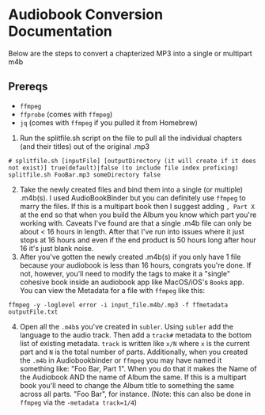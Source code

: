 # Audiobook Conversion Documentation
Below are the steps to convert a chapterized MP3 into a single or multipart m4b
## Prereqs
- `ffmpeg`
- `ffprobe` (comes with `ffmpeg`)
- `jq` (comes with `ffmpeg` if you pulled it from Homebrew)

1. Run the splitfile.sh script on the file to pull all the individual chapters (and their titles) out of the original .mp3
```shell
# splitfile.sh [inputFile] [outputDirectory (it will create if it does not exist)] true(default)|false (to include file index prefixing)
splitfile.sh FooBar.mp3 someDirectory false
```
2. Take the newly created files and bind them into a single (or multiple) .m4b(s). I used AudioBookBinder but you can definitely use `ffmpeg` to marry the files. If this is a multipart book then I suggest adding `, Part X` at the end so that when you build the Album you know which part you're working with. Caveats I've found are that a single .m4b file can only be about < 16 hours in length. After that I've run into issues where it just stops at 16 hours and even if the end product is 50 hours long after hour 16 it's just blank noise.
3. After you've gotten the newly created .m4b(s) if you only have 1 file because your audiobook is less than 16 hours, congrats you're done. If not, however, you'll need to modify the tags to make it a "single" cohesive book inside an audiobook app like MacOS/iOS's `Book`s app.
You can view the Metadata for a file with `ffmpeg` like this:
```shell
ffmpeg -y -loglevel error -i input_file.m4b/.mp3 -f ffmetadata outputFile.txt
```
4. Open all the `.m4b`s you've created in `subler`. Using `subler` add the language to the audio track. Then add a `track#` metadata to the bottom list of existing metadata. `track` is written like `x/N` where `x` is the current part and `N` is the total number of parts. Additionally, when you created the `.m4b` in Audiobookbinder or `ffmpeg` you may have named it something like: "Foo Bar, Part 1". When you do that it makes the Name of the Audiobook AND the name of Album the same. If this is a multipart book you'll need to change the Album title to something the same across all parts. "Foo Bar", for instance. (Note: this can also be done in `ffmpeg` via the `-metadata track=1/4`)